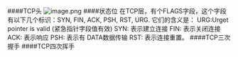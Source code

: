####TCP头
![image.png](https://upload-images.jianshu.io/upload_images/143845-d2e78c5164b51de3.png?imageMogr2/auto-orient/strip%7CimageView2/2/w/1240)
####状态位
在TCP层，有个FLAGS字段，这个字段有以下几个标识：SYN, FIN, ACK, PSH, RST, URG.
它们的含义是：
URG:Urget pointer is valid (紧急指针字段值有效)
SYN: 表示建立连接
FIN: 表示关闭连接
ACK: 表示响应
PSH: 表示有 DATA数据传输
RST: 表示连接重置。
####TCP三次握手
####TCP四次挥手
